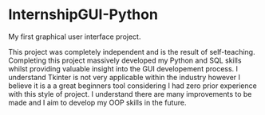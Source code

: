 # InternshipGUI-Python

My first graphical user interface project.

This project was completely independent and is the result of self-teaching. Completing this project massively developed my Python and SQL skills whilst providing valuable insight into the GUI developement process. I understand Tkinter is not very applicable within the industry however I believe it is a a great beginners tool considering I had zero prior experience with this style of project. I understand there are many improvements to be made and I aim to develop my OOP skills in the future. 
